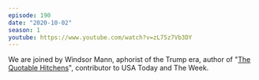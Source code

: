 ```yaml
---
episode: 190
date: "2020-10-02"
season: 1
youtube: https://www.youtube.com/watch?v=zL75z7Vb3DY
---
```

We are joined by Windsor Mann, aphorist of the Trump era, author of "[The
Quotable Hitchens][book]", contributor to USA Today and The Week.

[book]: https://www.dacapopress.com/titles/windsor-mann/the-quotable-hitchens/9780306819582/
